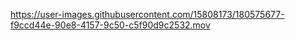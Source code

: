 

https://user-images.githubusercontent.com/15808173/180575677-f9ccd44e-90e8-4157-9c50-c5f90d9c2532.mov

